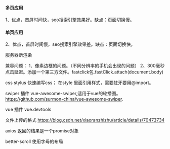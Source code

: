 #### 多页应用
1、优点，首屏时间快，seo搜索引擎效果好。缺点：页面切换慢。

#### 单页应用

2、优点，首屏时间慢，seo搜索引擎效果差。缺点：页面切换快。

服务器断渲染


兼容问题：
1、像素边框的问题。（不同分辨率的手机会出现的问题）
2、300毫秒点击延迟。添加一个第三方文件。fastclick包.fastClick.attach(document.body)





css
stylus 快速编写css；
在style 里面引用样式，需要蛀牙要用@import。



swiper  插件
vue-awesome-swiper,适用于vue的轮播图。
https://github.com/surmon-china/vue-awesome-swiper.


vue 插件
vue.devtools

文件上传的格式
https://blog.csdn.net/xiaoranzhizhu/article/details/70473734



axios 返回的结果是一个promise对象


better-scroll 使用字母的布局
